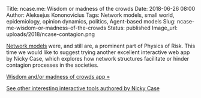 Title: ncase.me: Wisdom or madness of the crowds
Date: 2018-06-26 08:00
Author: Aleksejus Kononovicius
Tags: Network models, small world, epidemiology, opinion dynamics, politics, Agent-based models
Slug: ncase-me-wisdom-or-madness-of-the-crowds
Status: published
Image_url: uploads/2018/ncase-contagion.png

[Network models](/tag/network-models/) were, and still are, a prominent part
of Physics of Risk. This time we would like to suggest trying another excellent
interactive web app by Nicky Case, which explores how network structures
facilitate or hinder contagion processes in the societies.

[Wisdom and/or madness of crowds app &raquo;](https://ncase.me/crowds/)

[See other interesting interactive tools authored by Nicky Case](https://ncase.me)

